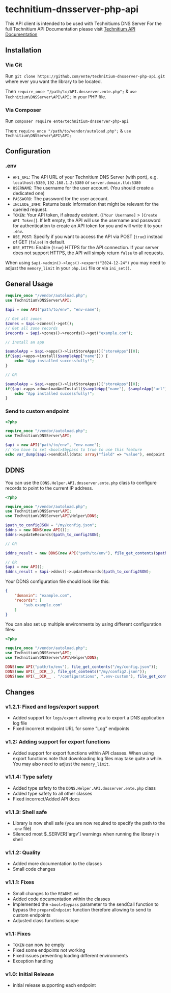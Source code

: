 # technitium-dnsserver-php-api

This API client is intended to be used with Technitiums DNS Server
For the full Technitium API Documentation please visit [Technitium API Documentation](https://github.com/TechnitiumSoftware/DnsServer/blob/master/APIDOCS.md)

## Installation

### Via Git

Run `git clone https://github.com/ente/technitium-dnsserver-php-api.git` where ever you want the library to be located.

Then `require_once "/path/to/API.dnsserver.ente.php";` & `use Technitium\DNSServer\API\API;` in your PHP file.

### Via Composer

Run `composer require ente/technitium-dnsserver-php-api`

Then: `require_once "/path/to/vendor/autoload.php";` & `use Technitium\DNSServer\API\API;`

## Configuration

### .env

- `API_URL`: The API URL of your Technitium DNS Server (with port), e.g. `localhost:5380`, `192.168.1.2:5380` or `server.domain.tld:5380`
- `USERNAME`: The username for the user account. (You should create a dedicated one)
- `PASSWORD`: The password for the user account.
- `INCLUDE_INFO`: Returns basic information that might be relevant for the queried request.
- `TOKEN`: Your API token, if already existent. (`[Your Username]` > `[Create API Token]`). If left empty, the API will use the username and password for authentication to create an API token for you and will write it to your `.env`.
- `USE_POST`: Specify if you want to access the API via POST (`true`) instead of GET (`false`) in default.
- `USE_HTTPS`: Enable (`true`) HTTPS for the API connection. If your server does not support HTTPS, the API will simply return `false` to all requests.

When using `$api->admin()->logs()->export("2024-12-24")` you may need to adjust the `memory_limit` in your `php.ini` file or via `ini_set()`.

## General Usage

```php
require_once "/vendor/autoload.php";
use Technitium\DNSServer\API;

$api = new API("path/to/env", "env-name");

// Get all zones
$zones = $api->zones()->get();
// Get all zone records
$records = $api->zones()->records()->get("example.com");

// Install an app

$sampleApp = $api->apps()->listStoreApps()["storeApps"][0];
if($api->apps->install($sampleApp["name"])) {
    echo "App installed successfully!";
}

// OR

$sampleApp = $api->apps()->listStoreApps()["storeApps"][0];
if($api->apps->downloadAndInstall($sampleApp["name"], $sampleApp["url"])) {
    echo "App installed successfully!";
}

```

### Send to custom endpoint

```php
<?php

require_once "/vendor/autoload.php";
use Technitium\DNSServer\API;

$api = new API("path/to/env", "env-name");
// You have to set <bool>$bypass to true to use this feature
echo var_dump($api->sendCall(data: array("field" => "value"), endpoint: "admin/users/list", skip: false, bypass: true))

```

## DDNS

You can use the `DDNS.Helper.API.dnsserver.ente.php` class to configure records to point to the current IP address.

```php
<?php

require_once "/vendor/autoload.php";
use Technitium\DNSServer\API;
use Technitium\DNSServer\API\Helper\DDNS;

$path_to_configJSON = "/my/config.json";
$ddns = new DDNS(new API());
$ddns->updateRecords($path_to_configJSON);

// OR

$ddns_result = new DDNS(new API("path/to/env"), file_get_contents($path_to_configJSON)); // starts automatically updating the records

// OR
$api = new API();
$ddns_result = $api->ddns()->updateRecords($path_to_configJSON);

```

Your DDNS configuration file should look like this:

```json
{
    "domanin": "example.com",
    "records": [
        "sub.example.com"
    ]
}
```

You can also set up multiple environments by using different configuration files:

```php
<?php

require_once "/vendor/autoload.php";
use Technitium\DNSServer\API;
use Technitium\DNSServer\API\Helper\DDNS;

DDNS(new API("path/to/env"), file_get_contents("/my/config.json"));
DDNS(new API(__DIR__), file_get_contents("/my/config2.json"));
DDNS(new API(__DIR__ . "/configurations", ".env-custom"), file_get_contents("/my/config3.json"));

```

## Changes

### v1.2.1: Fixed and logs/export support

- Added support for `logs/export` allowing you to export a DNS application log file
- Fixed incorrect endpoint URL for some "Log" endpoints

### v1.2: Adding support for export functions

- Added support for export functions within API classes. When using export functions note that downloading log files may take quite a while. You may also need to adjust the `memory_limit`.

<!-- Added function to support downloading files -->
<!-- Fixed incorrect endpoint URL for "Log" endpoints -->

### v1.1.4: Type safety

- Added type safety to the `DDNS.Helper.API.dnsserver.ente.php` class
- Added type safety to all other classes
- Fixed incorrect/Added API docs

### v1.1.3: Shell safe

- Library is now shell safe (you are now required to specify the path to the `.env` file)
- Silenced most $_SERVER['argv'] warnings when running the library in shell

### v1.1.2: Quality

- Added more documentation to the classes
- Small code changes
<!-- Removed whitespaces -->

### v1.1.1: Fixes

- Small changes to the `README.md`
- Added code documentation within the classes
- Implemented the `<bool>$bypass` parameter to the sendCall function to bypass the `prepareEndpoint` function therefore allowing to send to custom endpoints
- Adjusted class functions scope

### v1.1: Fixes

- `TOKEN` can now be empty
- Fixed some endpoints not working
- Fixed issues preventing loading different environments
- Exception handling

### v1.0: Initial Release

- initial release supporting each endpoint
